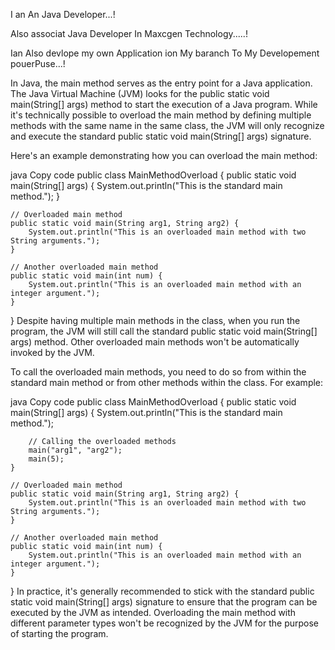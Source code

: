 I an An Java Developer...!

Also associat Java Developer In Maxcgen Technology.....!

Ian Also devlope my own Application ion My baranch To My Developement pouerPuse...!



In Java, the main method serves as the entry point for a Java application. The Java Virtual Machine (JVM) looks for the public static void main(String[] args) method to start the execution of a Java program. While it's technically possible to overload the main method by defining multiple methods with the same name in the same class, the JVM will only recognize and execute the standard public static void main(String[] args) signature.

Here's an example demonstrating how you can overload the main method:

java
Copy code
public class MainMethodOverload {
    public static void main(String[] args) {
        System.out.println("This is the standard main method.");
    }

    // Overloaded main method
    public static void main(String arg1, String arg2) {
        System.out.println("This is an overloaded main method with two String arguments.");
    }

    // Another overloaded main method
    public static void main(int num) {
        System.out.println("This is an overloaded main method with an integer argument.");
    }
}
Despite having multiple main methods in the class, when you run the program, the JVM will still call the standard public static void main(String[] args) method. Other overloaded main methods won't be automatically invoked by the JVM.

To call the overloaded main methods, you need to do so from within the standard main method or from other methods within the class. For example:

java
Copy code
public class MainMethodOverload {
    public static void main(String[] args) {
        System.out.println("This is the standard main method.");
        
        // Calling the overloaded methods
        main("arg1", "arg2");
        main(5);
    }

    // Overloaded main method
    public static void main(String arg1, String arg2) {
        System.out.println("This is an overloaded main method with two String arguments.");
    }

    // Another overloaded main method
    public static void main(int num) {
        System.out.println("This is an overloaded main method with an integer argument.");
    }
}
In practice, it's generally recommended to stick with the standard public static void main(String[] args) signature to ensure that the program can be executed by the JVM as intended. Overloading the main method with different parameter types won't be recognized by the JVM for the purpose of starting the program.